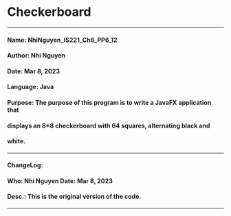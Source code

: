 # Checkerboard
------------------------------------------------------------------------------
####   Name:     NhiNguyen_IS221_Ch6_PP6_12
####   Author:   Nhi Nguyen
####   Date:     Mar 8, 2023
####   Language: Java
####   Purpose:  The purpose of this program is to write a JavaFX application that
####             displays an 8*8 checkerboard with 64 squares, alternating black and
####             white.
------------------------------------------------------------------------------
####   ChangeLog:
####   Who:      Nhi Nguyen            Date:     Mar 8, 2023
####   Desc.:    This is the original version of the code.  
------------------------------------------------------------------------------
